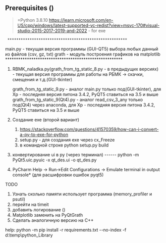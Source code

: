 ## Prerequisites ()
>=Python 3.8.10
https://learn.microsoft.com/en-US/cpp/windows/latest-supported-vc-redist?view=msvc-170#visual-studio-2015-2017-2019-and-2022   - for exe

     ******************************************************
main.py - текущая версия программы (GUI-QT5) выбора любых данный из файлов (csv, gz, txt)
grath - модуль построения графиков на matplotlib
    ******************************************************


1.  RBMK_naladka.py(grath_from_tg_static_8.py - в предыдущих версиях) - текущая версия программы для работы на РБМК -> скачки, смещения и т.д.(GUI-tkinter) 
    
    grath_from_tg_static_9.py - аналог main.py только под(GUI-tkinter), для Xp - последняя версия питона 3.4.2, PyQT5 ставиться на 3.5 и выше
    grath_from_tg_static_9(Qt4).py - аналог read_csv_3_any только под(Qt4) через anaconda, для Xp - последняя версия питона 3.4.2, PyQT5 ставиться на 3.5 и выше

2.  Создание exe (второй вариант)
    1. https://stackoverflow.com/questions/41570359/how-can-i-convert-a-py-to-exe-for-python
    1. setup.py - для создания exe через cx_Freeze
    2. в командной строке         python setup.py build


3. конвертирование ui в py (через терминал) ------ python -m PyQt5.uic.pyuic -x qt_des.ui -o qt_des.py


4. PyCharm 
Help -> Run->Edit Configurations -> Emulate terminal in output console* (для расшифровки ошибок  pyqt5)



TODO
1. Узнать сколько памяти использует программа (memory_profiler и psutil)
2. перейти на timeit
3. добавить логирование ()
4. Matplotlib заменить на PyQtGrath
5. Сделать аналогичную версию на С++

help:
python -m pip  install -r requirements.txt --no-index -f d:\\temp\\python_Library

